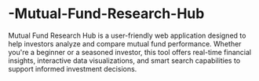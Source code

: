 # -Mutual-Fund-Research-Hub
Mutual Fund Research Hub is a user-friendly web application designed to help investors analyze and compare mutual fund performance. Whether you're a beginner or a seasoned investor, this tool offers real-time financial insights, interactive data visualizations, and smart search capabilities to support informed investment decisions.
